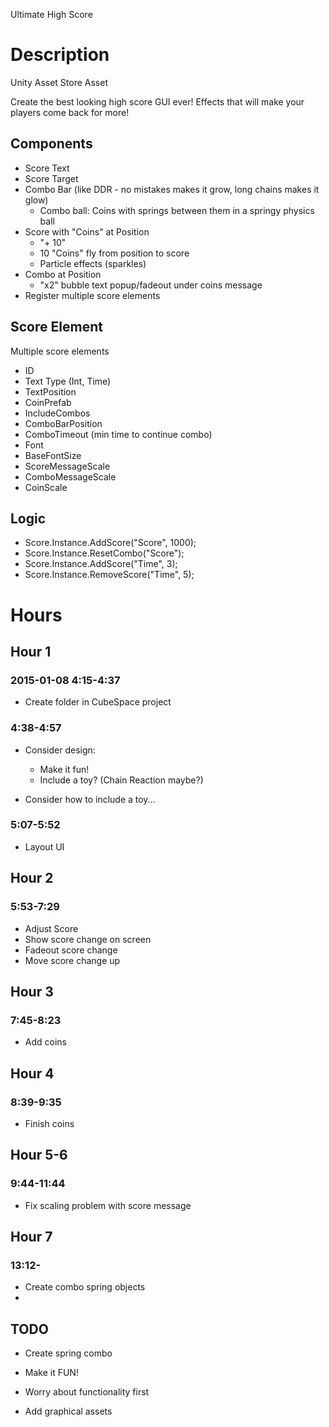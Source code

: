 Ultimate High Score

# Description

Unity Asset Store Asset

Create the best looking high score GUI ever!
Effects that will make your players come back for more!

## Components

- Score Text
- Score Target
- Combo Bar (like DDR - no mistakes makes it grow, long chains makes it glow)
	- Combo ball: Coins with springs between them in a springy physics ball
- Score with "Coins" at Position
	- "+ 10"
	- 10 "Coins" fly from position to score
	- Particle effects (sparkles)
- Combo at Position
	- "x2" bubble text popup/fadeout under coins message
- Register multiple score elements

## Score Element

Multiple score elements

- ID
- Text Type (Int, Time)
- TextPosition
- CoinPrefab
- IncludeCombos
- ComboBarPosition
- ComboTimeout (min time to continue combo)
- Font
- BaseFontSize
- ScoreMessageScale
- ComboMessageScale
- CoinScale


## Logic

- Score.Instance.AddScore("Score", 1000);
- Score.Instance.ResetCombo("Score");
- Score.Instance.AddScore("Time", 3);
- Score.Instance.RemoveScore("Time", 5); 


# Hours

## Hour 1

### 2015-01-08 4:15-4:37

- Create folder in CubeSpace project

### 4:38-4:57

- Consider design:
	- Make it fun!
	- Include a toy? (Chain Reaction maybe?)

- Consider how to include a toy...

### 5:07-5:52

- Layout UI

## Hour 2

### 5:53-7:29

- Adjust Score
- Show score change on screen
- Fadeout score change
- Move score change up

## Hour 3

### 7:45-8:23

- Add coins

## Hour 4

### 8:39-9:35

- Finish coins

## Hour 5-6

### 9:44-11:44

- Fix scaling problem with score message

## Hour 7

### 13:12-

- Create combo spring objects
- 

## TODO

- Create spring combo 

- Make it FUN!
- Worry about functionality first 

- Add graphical assets
